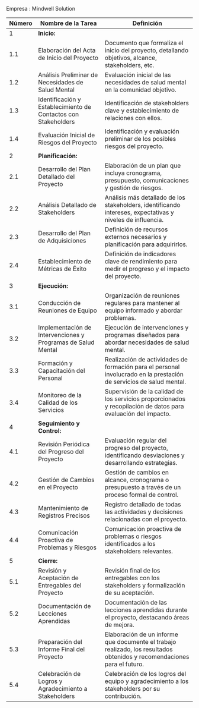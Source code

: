 Empresa : Mindwell Solution

| Número | Nombre de la Tarea                                             | Definición                                                                                                               |
| ------ | -------------------------------------------------------------- | ------------------------------------------------------------------------------------------------------------------------ |
| 1      | **Inicio:**                                                    |                                                                                                                          |
| 1.1    | Elaboración del Acta de Inicio del Proyecto                    | Documento que formaliza el inicio del proyecto, detallando objetivos, alcance, stakeholders, etc.                        |
| 1.2    | Análisis Preliminar de Necesidades de Salud Mental             | Evaluación inicial de las necesidades de salud mental en la comunidad objetivo.                                          |
| 1.3    | Identificación y Establecimiento de Contactos con Stakeholders | Identificación de stakeholders clave y establecimiento de relaciones con ellos.                                          |
| 1.4    | Evaluación Inicial de Riesgos del Proyecto                     | Identificación y evaluación preliminar de los posibles riesgos del proyecto.                                             |
| 2      | **Planificación:**                                             |                                                                                                                          |
| 2.1    | Desarrollo del Plan Detallado del Proyecto                     | Elaboración de un plan que incluya cronograma, presupuesto, comunicaciones y gestión de riesgos.                         |
| 2.2    | Análisis Detallado de Stakeholders                             | Análisis más detallado de los stakeholders, identificando intereses, expectativas y niveles de influencia.               |
| 2.3    | Desarrollo del Plan de Adquisiciones                           | Definición de recursos externos necesarios y planificación para adquirirlos.                                             |
| 2.4    | Establecimiento de Métricas de Éxito                           | Definición de indicadores clave de rendimiento para medir el progreso y el impacto del proyecto.                         |
| 3      | **Ejecución:**                                                 |                                                                                                                          |
| 3.1    | Conducción de Reuniones de Equipo                              | Organización de reuniones regulares para mantener al equipo informado y abordar problemas.                               |
| 3.2    | Implementación de Intervenciones y Programas de Salud Mental   | Ejecución de intervenciones y programas diseñados para abordar necesidades de salud mental.                              |
| 3.3    | Formación y Capacitación del Personal                          | Realización de actividades de formación para el personal involucrado en la prestación de servicios de salud mental.      |
| 3.4    | Monitoreo de la Calidad de los Servicios                       | Supervisión de la calidad de los servicios proporcionados y recopilación de datos para evaluación del impacto.           |
| 4      | **Seguimiento y Control:**                                     |                                                                                                                          |
| 4.1    | Revisión Periódica del Progreso del Proyecto                   | Evaluación regular del progreso del proyecto, identificando desviaciones y desarrollando estrategias.                    |
| 4.2    | Gestión de Cambios en el Proyecto                              | Gestión de cambios en alcance, cronograma o presupuesto a través de un proceso formal de control.                        |
| 4.3    | Mantenimiento de Registros Precisos                            | Registro detallado de todas las actividades y decisiones relacionadas con el proyecto.                                   |
| 4.4    | Comunicación Proactiva de Problemas y Riesgos                  | Comunicación proactiva de problemas o riesgos identificados a los stakeholders relevantes.                               |
| 5      | **Cierre:**                                                    |                                                                                                                          |
| 5.1    | Revisión y Aceptación de Entregables del Proyecto              | Revisión final de los entregables con los stakeholders y formalización de su aceptación.                                 |
| 5.2    | Documentación de Lecciones Aprendidas                          | Documentación de las lecciones aprendidas durante el proyecto, destacando áreas de mejora.                               |
| 5.3    | Preparación del Informe Final del Proyecto                     | Elaboración de un informe que documente el trabajo realizado, los resultados obtenidos y recomendaciones para el futuro. |
| 5.4    | Celebración de Logros y Agradecimiento a Stakeholders          | Celebración de los logros del equipo y agradecimiento a los stakeholders por su contribución.                            |
